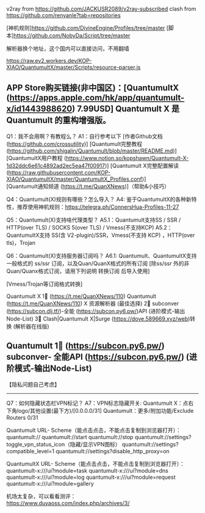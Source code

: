 v2ray from https://github.com/JACKUSR2089/v2ray-subscribed
clash from https://github.com/renyanle?tab=repositories




[神机规则]https://github.com/DivineEngine/Profiles/tree/master
[脚本]https://github.com/NobyDa/Script/tree/master

解析器换个地址，这个国内可以直接访问，不用翻墙

https://raw.ev2.workers.dev/KOP-XIAO/QuantumultX/master/Scripts/resource-parser.js

APP Store购买链接(非中国区)：[QuantumultX (https://apps.apple.com/hk/app/quantumult-x/id1443988620) 7.99USD]
Quantumult X 是 Quantumult 的重构增强版。
-------------------------------------------
Q1：我不会用啊？有教程么？
A1：自行参考以下
[作者Github文档 (https://github.com/crossutility)]
[Quantumult完整教程 (https://github.com/shigalin/Quantumult/blob/master/README.md)] 
[QuantumultX用户教程 (https://www.notion.so/kopshawn/Quantumult-X-1d32ddc6e61c4892ad2ec5ea47f00917)]
[Quantumult X完整配置解读 (https://raw.githubusercontent.com/KOP-XIAO/QuantumultX/master/QuantumultX_Profiles.conf)]  
[Quantumult通知频道 (https://t.me/QuanXNews)]（帮助&小技巧）


Q4：Quantumult(X)规则有哪些？怎么导入？
A4: 鉴于QuantumultX的各种新特性，推荐使用神机规则：https://telegra.ph/ConnersHua-Profiles-11-27

Q5：Quantumult(X)支持啥代理类型？
A5.1：Quantumult支持SS / SSR / HTTP(over TLS) / SOCKS 5(over TLS) / Vmess(不支持KCP)
A5.2：QuantumultX支持 SS(含 V2-plugin)/SSR，Vmess(不支持 KCP) ，HTTP(over tls)，Trojan 

Q6：Quantumult(X)支持服务器订阅吗？
A6.1: Quantumult、QuantumultX支持一般格式的 ss/ssr 订阅，以及Quan/QuanX格式的所有订阅
[除ss/ssr 外的非 Quan/Quanx格式订阅，请用下列说明 转换订阅 后导入使用]

[Vmess/Trojan等订阅格式转换]

Quantumult X
1⃣️ (https://t.me/QuanXNews/110) Quantumult (https://t.me/QuanXNews/110) X 资源解析器  (最佳选择)
2⃣️ subconver (https://subcon.dlj.tf/)-全能 (https://subcon.py6.pw/)API  (进阶模式-输出 Node-List)
3⃣️ Clash|Quantumult X|Surge  (https://dove.589669.xyz/web)转换  (解析器在线版)

Quantumult
1⃣️ (https://subcon.py6.pw/) subconver- 全能API (https://subcon.py6.pw/) (进阶模式-输出Node-List)
------------------------
【隐私问题自己考虑】

----------------------------
Q7：如何隐藏状态栏VPN标记？
A7：VPN标志隐藏开关:
Quantumult X：点右下角logo/其他设置(最下方)/[0.0.0.0/31]
Quantumult：更多/附加功能/Exclude Routers 0/31

Quantumult URL- Scheme（能点击点击，不能点击复制到浏览器打开）：
quantumult://
quantumult://start
quantumult://stop
quantumult://settings?toggle_vpn_status_icon（隐藏/显示VPN图标）
quantumult://settings?compatible_level=1
quantumult://settings?disable_http_proxy=on

QuantumultX URL- Scheme（能点击点击，不能点击复制到浏览器打开）：
quantumult-x:///ui?module=task
quantumult-x:///ui?module=dns
quantumult-x:///ui?module=log
quantumult-x:///ui?module=request
quantumult-x:///ui?module=gallery

机场太复杂，可以看看测评：https://www.duyaoss.com/index.php/archives/3/
